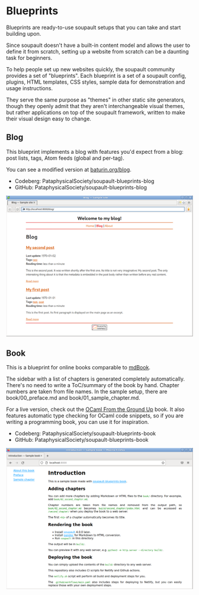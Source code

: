 # Blueprints

<div id="generated-toc"> </div>

Blueprints are ready-to-use soupault setups that you can take and start building upon.

Since soupault doesn't have a built-in content model and allows the user to define it from scratch,
setting up a website from scratch can be a daunting task for beginners.

To help people set up new websites quickly, the soupault community provides
a set of "blueprints". Each blueprint is a set of a soupault config,
plugins, HTML templates, CSS styles, sample data for demonstration
and usage instructions.

They serve the same purpose as "themes"	in other static	site generators,
though they openly admit that they aren't interchangeable visual themes,
but rather applications on top of the soupault framework,
written to make their visual design easy to change. 

## Blog

This blueprint implements a blog with features you'd expect from a blog:
post lists, tags, Atom feeds (global and per-tag).

You can see a modified version at [baturin.org/blog](https://baturin.org/blog).

* Codeberg: <codeberg>PataphysicalSociety/soupault-blueprints-blog</codeberg>
* GitHub: <github>PataphysicalSociety/soupault-blueprints-blog</github>

<img src="blueprint_blog.png" alt="blog blueprint screenshot with an index of posts">

## Book

This is a blueprint for online books comparable to [mdBook](https://rust-lang.github.io/mdBook/).

The sidebar with a list of chapters is generated completely automatically. There's no need to write a ToC/summary of the book by hand.
Chapter numbers are taken from file names. In the sample setup, there are book/00_preface.md and book/01_sample_chapter.md.

For a live version, check out the [OCaml From the Ground Up](https://ocamlbook.org) book.
It also features automatic type checking for OCaml code snippets, so if you are writing a programming book,
you can use it for inspiration.

* Codeberg: <codeberg>PataphysicalSociety/soupault-blueprints-book</codeberg>
* GitHub: <github>PataphysicalSociety/soupault-blueprints-book</github>

<img src="blueprint_book.png" alt="book blueprint screenshot with a chapters menu and a sample chapter">
